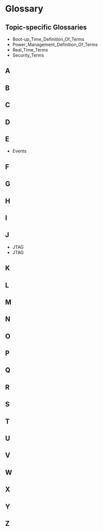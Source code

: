 # Glossary
## Topic-specific Glossaries
* Boot-up_Time_Definition_Of_Terms
* Power_Management_Definition_Of_Terms
* Real_Time_Terms
* Security_Terms
## A
## B
## C
## D
## E
* Events
## F
## G
## H
## I
## J
* JTAG
* JTAG
## K
## L
## M
## N
## O
## P
## Q
## R
## S
## T
## U
## V
## W
## X
## Y
## Z
